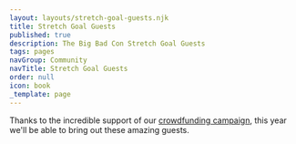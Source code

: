 ```yaml
---
layout: layouts/stretch-goal-guests.njk
title: Stretch Goal Guests
published: true
description: The Big Bad Con Stretch Goal Guests
tags: pages
navGroup: Community
navTitle: Stretch Goal Guests
order: null
icon: book
_template: page
---
```


Thanks to the incredible support of our [crowdfunding campaign](https://www.backerkit.com/c/big-bad-con-inc/big-bad-con-2023), this year we'll be able to bring out these amazing guests.
